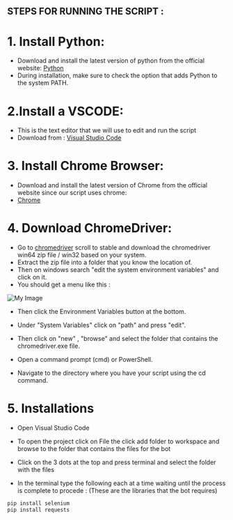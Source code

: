 ## STEPS FOR RUNNING THE SCRIPT : 

# 1. Install Python:
- Download and install the latest version of python from the official website: [Python](https://www.python.org/downloads/windows/)
- During installation, make sure to check the option that adds Python to the system PATH.

# 2.Install a VSCODE:
- This is the text editor that we will use to edit and run the script
- Download from : [Visual Studio Code](https://code.visualstudio.com/download)

# 3. Install Chrome Browser:
- Download and install the latest version of Chrome from the official website since our script uses chrome: 
- [Chrome](https://www.google.com/chrome/?brand=CHBD&brand=YTUH&gclid=CjwKCAiApuCrBhAuEiwA8VJ6JsWRQZ1zr9OxsR-MMiZe-N27lU6LRHSQy_VTu2j683PYcXyeVPD0LxoCpsQQAvD_BwE&gclsrc=aw.ds)

# 4. Download ChromeDriver:
- Go to [chromedriver](https://googlechromelabs.github.io/chrome-for-testing/) scroll to stable and download the chromedriver win64 zip file / win32 based on your system.
- Extract the zip file into a folder that you know the location of.
- Then on windows search "edit the system environment variables" and click on it.
- You should get a menu like this : 

![My Image](https://www.google.com/url?sa=i&url=https%3A%2F%2Fwww.imatest.com%2Fsupport%2Fdocs%2F23-2%2Fediting-system-environment-variables%2F&psig=AOvVaw0DBf4aZP2pX1i_D838if-k&ust=1702489151963000&source=images&cd=vfe&opi=89978449&ved=0CBIQjRxqFwoTCNDQ4bu4ioMDFQAAAAAdAAAAABAD)

- Then click the Environment Variables button at the bottom.

- Under "System Variables" click on "path" and press "edit".

- Then click on "new" , "browse" and select the folder that contains the chromedriver.exe file.

- Open a command prompt (cmd) or PowerShell.

- Navigate to the directory where you have your script using the cd command.

# 5. Installations
- Open Visual Studio Code
- To open the project click on File the click add folder to workspace and browse to the folder that contains the files for the bot
- Click on the 3 dots at the top and press terminal and select the folder with the files

- In the terminal type the following each at a time waiting until the process is complete to procede :
(These are the libraries that the bot requires)

```bash
pip install selenium
pip install requests
```

